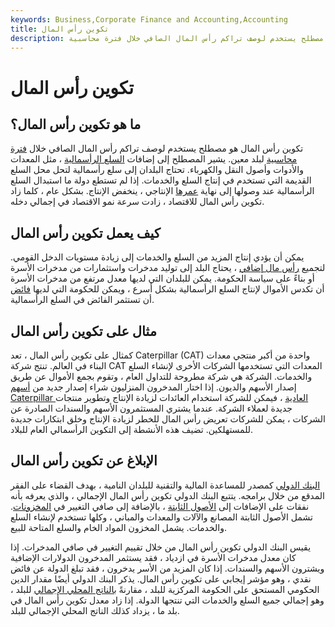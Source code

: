 ```yaml
---
keywords: Business,Corporate Finance and Accounting,Accounting
title: تكوين رأس المال
description: تكوين رأس المال هو مصطلح يستخدم لوصف تراكم رأس المال الصافي خلال فترة محاسبية.
---
```


# تكوين رأس المال
## ما هو تكوين رأس المال؟

تكوين رأس المال هو مصطلح يستخدم لوصف تراكم رأس المال الصافي خلال [فترة محاسبية](/accountingperiod) لبلد معين. يشير المصطلح إلى إضافات [السلع الرأسمالية](/capitalgoods) ، مثل المعدات والأدوات وأصول النقل والكهرباء. تحتاج البلدان إلى سلع رأسمالية لتحل محل السلع القديمة التي تستخدم في إنتاج السلع والخدمات. إذا لم تستطع دولة ما استبدال السلع الرأسمالية عند وصولها إلى نهاية [عمرها](/usefullife) الإنتاجي ، ينخفض الإنتاج. بشكل عام ، كلما زاد تكوين رأس المال للاقتصاد ، زادت سرعة نمو الاقتصاد في إجمالي دخله.

## كيف يعمل تكوين رأس المال

يمكن أن يؤدي إنتاج المزيد من السلع والخدمات إلى زيادة مستويات الدخل القومي. لتجميع [رأس مال إضافي](/capital) ، يحتاج البلد إلى توليد مدخرات واستثمارات من مدخرات الأسرة أو بناءً على سياسة الحكومة. يمكن للبلدان التي لديها معدل مرتفع من مدخرات الأسرة أن تكدس الأموال لإنتاج السلع الرأسمالية بشكل أسرع ، ويمكن للحكومة التي لديها [فائض](/budget-surplus) أن تستثمر الفائض في السلع الرأسمالية.

## مثال على تكوين رأس المال

كمثال على تكوين رأس المال ، تعد Caterpillar (CAT) واحدة من أكبر منتجي معدات البناء في العالم. تنتج شركة CAT المعدات التي تستخدمها الشركات الأخرى لإنشاء السلع والخدمات. الشركة هي شركة مطروحة للتداول العام ، وتقوم بجمع الأموال عن طريق إصدار الأسهم والديون. إذا اختار المدخرون المنزليون شراء إصدار جديد من [أسهم Caterpillar العادية](/commonstock) ، فيمكن للشركة استخدام العائدات لزيادة الإنتاج وتطوير منتجات جديدة لعملاء الشركة. عندما يشتري المستثمرون الأسهم والسندات الصادرة عن الشركات ، يمكن للشركات تعريض رأس المال للخطر لزيادة الإنتاج وخلق ابتكارات جديدة للمستهلكين. تضيف هذه الأنشطة إلى التكوين الرأسمالي العام للبلاد.

## الإبلاغ عن تكوين رأس المال

[البنك الدولي](/worldbank) كمصدر للمساعدة المالية والتقنية للبلدان النامية ، بهدف القضاء على الفقر المدقع من خلال برامجه. يتتبع البنك الدولي تكوين رأس المال الإجمالي ، والذي يعرفه بأنه نفقات على الإضافات إلى [الأصول الثابتة](/fixedasset) ، بالإضافة إلى صافي التغيير في [المخزونات](/inventory). تشمل الأصول الثابتة المصانع والآلات والمعدات والمباني ، وكلها تستخدم لإنشاء السلع والخدمات. يشمل المخزون المواد الخام والسلع المتاحة للبيع.

يقيس البنك الدولي تكوين رأس المال من خلال تقييم التغيير في صافي المدخرات. إذا كان معدل مدخرات الأسرة في ازدياد ، فقد يستثمر المدخرون الدولارات الإضافية ويشترون الأسهم والسندات. إذا كان المزيد من الأسر يدخرون ، فقد تبلغ الدولة عن فائض نقدي ، وهو مؤشر إيجابي على تكوين رأس المال. يذكر البنك الدولي أيضًا مقدار الدين الحكومي المستحق على الحكومة المركزية للبلد ، مقارنةً [بالناتج المحلي الإجمالي](/gdp) للبلد ، وهو إجمالي جميع السلع والخدمات التي تنتجها الدولة. إذا زاد معدل تكوين رأس المال في بلد ما ، يزداد كذلك الناتج المحلي الإجمالي للبلد.

